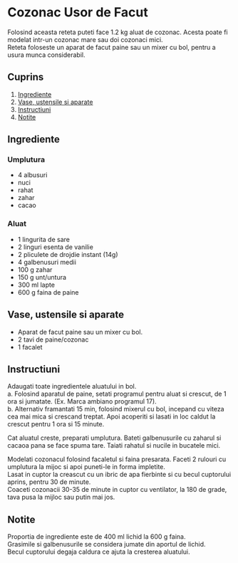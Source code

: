# Cozonac Usor de Facut

Folosind aceasta reteta puteti face 1.2 kg aluat de cozonac.
Acesta poate fi modelat intr-un cozonac mare sau doi cozonaci mici.  
Reteta foloseste un aparat de facut paine sau un mixer cu bol, pentru a usura munca considerabil.

## Cuprins

1. [Ingrediente](#ingrediente)
2. [Vase, ustensile si aparate](#vase-ustensile-aparate)
3. [Instructiuni](#instructiuni)
4. [Notite](#notite)

<a id="ingrediente"></a>

## Ingrediente

### Umplutura

- 4 albusuri
- nuci
- rahat
- zahar
- cacao

### Aluat

- 1 lingurita de sare 
- 2 linguri esenta de vanilie
- 2 pliculete de drojdie instant (14g)
- 4 galbenusuri medii
- 100 g zahar
- 150 g unt/untura
- 300 ml lapte
- 600 g faina de paine

<a id="vase-ustensile-aparate"></a>

## Vase, ustensile si aparate

- Aparat de facut paine sau un mixer cu bol.
- 2 tavi de paine/cozonac
- 1 facalet

<a id="instructiuni"></a>

## Instructiuni

Adaugati toate ingredientele aluatului in bol.  
a. Folosind aparatul de paine, setati programul pentru aluat si crescut, de 1 ora si jumatate. (Ex. Marca ambiano programul 17).  
b. Alternativ framantati 15 min, folosind mixerul cu bol, incepand cu viteza cea mai mica si crescand treptat. Apoi acoperiti si lasati in loc caldut la crescut pentru 1 ora si 15 minute.

Cat aluatul creste, preparati umplutura. Bateti galbenusurile cu zaharul si cacaoa pana se face spuma tare. Taiati rahatul si nucile in bucatele mici.

Modelati cozonacul folosind facaletul si faina presarata. Faceti 2 rulouri cu umplutura la mijoc si apoi puneti-le in forma impletite.  
Lasat in cuptor la creascut cu un ibric de apa fierbinte si cu becul cuptorului aprins, pentru 30 de minute.  
Coaceti cozonacii 30-35 de minute in cuptor cu ventilator, la 180 de grade, tava pusa la mijloc sau putin mai jos.

<a id="notite"></a>

## Notite

Proportia de ingrediente este de 400 ml lichid la 600 g faina.  
Grasimile si galbenusurile se considera jumate din aportul de lichid.  
Becul cuptorului degaja caldura ce ajuta la cresterea aluatului.